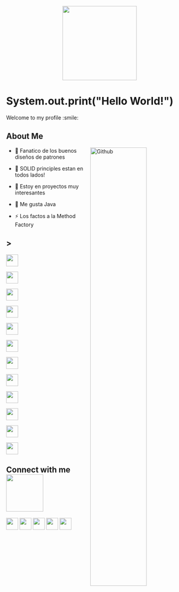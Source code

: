 <p align="center">
    <img width="200" src='https://github.com/Kathryn-Jie/Kathryn-Jie/blob/main/kathryn.png](https://yt3.googleusercontent.com/ytc/AIdro_kpgBc467eKWFUi331SHocb-rJbHd6-kdHI_x9jOuCOFW4=s160-c-k-c0x00ffffff-no-rj)'>
</p>

<h1> System.out.print("Hello World!")</h1>
<p align='center'>
</p>

<div size='20px'> Welcome to my profile :smile: 
</div>

<h2>About Me</h2>

<img width="55%" align="right" alt="Github" src="https://raw.githubusercontent.com/onimur/.github/master/.resources/git-header.svg" />

- 🔭 Fanatico de los buenos diseños de patrones
  
- 🌱 SOLID principles estan en todos lados!
  
- 👯 Estoy en proyectos muy interesantes
  
- 💬 Me gusta Java
  
- ⚡ Los factos a la Method Factory

<h2><Skills/>></h2>
<a href=# > <img width ='32px' src ='https://cdn-icons-png.flaticon.com/512/5968/5968282.png'></a>
  
<a href=#> <img width ='32px' src = 'https://cdn-icons-png.flaticon.com/512/4492/4492311.png'> </a>

<a href= #> <img width ='32px' src ='   https://cdn-icons-png.flaticon.com/512/18405/18405529.png '> </a>

<a href=# > <img width ='32px' src ='   https://cdn-icons-png.flaticon.com/512/5968/5968364.png '> </a>

<a href= # > <img width ='32px' src ='https://www.svgrepo.com/show/354380/spring-icon.svg'> </a>

<a href= #> <img width ='32px' src ='https://www.svgrepo.com/show/353874/hibernate.svg'> </a>

<a href= #> <img width ='32px' src ='https://www.svgrepo.com/show/452228/html-5.svg'> </a>

<a href= # > <img width ='32px' src ='https://www.svgrepo.com/show/452185/css-3.svg'> </a>

<a href= #> <img width ='32px' src ='https://www.svgrepo.com/show/452091/python.svg'> </a>

<a href= #> <img width ='32px' src ='https://www.svgrepo.com/show/354202/postman-icon.svg'> </a>

<a href=#> <img width ='32px' src ='https://www.svgrepo.com/show/452149/adobe-photoshop.svg'> </a>

<a href= # > <img width ='32px' src ='https://dbdb.io/media/logos/h2-logo.svg'> </a>


<h2> Connect with me <img src='https://raw.githubusercontent.com/ShahriarShafin/ShahriarShafin/main/Assets/handshake.gif' width="100px"> </h2>
<a href = 'https://www.linkedin.com/in/aditya-deshmukh-561a371a8'> <img width = '32px' align= 'center' src="https://raw.githubusercontent.com/rahulbanerjee26/githubAboutMeGenerator/main/icons/linked-in-alt.svg"/></a> 
<a href = 'https://www.twitter.com/NoobCoder07'> <img width = '32px' align= 'center' src="https://raw.githubusercontent.com/rahulbanerjee26/githubAboutMeGenerator/main/icons/twitter.svg"/></a> 
<a href = 'https://medium.com/@adityadeshmukh7350'> <img width = '32px' align= 'center' src="https://raw.githubusercontent.com/rahulbanerjee26/githubAboutMeGenerator/main/icons/medium.svg"/></a> 
<a href = 'http://aditya664.me/'> <img width = '32px' align= 'center' src="https://raw.githubusercontent.com/rahulbanerjee26/githubAboutMeGenerator/main/icons/portfolio.png"/></a> 
<a href = 'https://www.github.com/Aditya664'> <img width = '32px' align= 'center' src="https://raw.githubusercontent.com/rahulbanerjee26/githubAboutMeGenerator/main/icons/github.svg"/></a>
  
<br>
<br>
